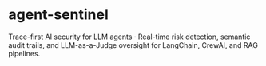 # agent-sentinel
Trace-first AI security for LLM agents · Real-time risk detection, semantic audit trails, and LLM-as-a-Judge oversight for LangChain, CrewAI, and RAG pipelines.
